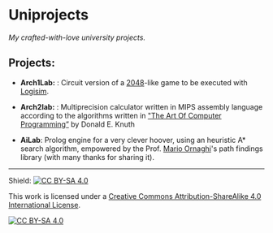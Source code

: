 # Uniprojects

*My crafted-with-love university projects.*



## Projects:

* **Arch1Lab:** : Circuit version of a [2048](https://play2048.co/ )-like game to be executed with [Logisim](http://www.cburch.com/logisim/).


* **Arch2lab:** : Multiprecision calculator written in MIPS assembly language according to the algorithms written in ["The Art Of Computer Programming”](https://cs.stanford.edu/~knuth/taocp.html) by Donald E. Knuth


* **AiLab**: Prolog engine for a very clever hoover, using an heuristic A* search algorithm, empowered by the Prof. [Mario Ornaghi](https://www.researchgate.net/profile/Mario_Ornaghi )'s path findings library (with many thanks for sharing it). 

---

Shield: [![CC BY-SA 4.0][cc-by-sa-shield]][cc-by-sa]

This work is licensed under a
[Creative Commons Attribution-ShareAlike 4.0 International License][cc-by-sa].

[![CC BY-SA 4.0][cc-by-sa-image]][cc-by-sa]

[cc-by-sa]: http://creativecommons.org/licenses/by-sa/4.0/
[cc-by-sa-image]: https://licensebuttons.net/l/by-sa/4.0/88x31.png
[cc-by-sa-shield]: https://img.shields.io/badge/License-CC%20BY--SA%204.0-lightgrey.svg
